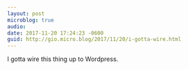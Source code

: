 ```yaml
---
layout: post
microblog: true
audio: 
date: 2017-11-20 17:24:23 -0600
guid: http://gio.micro.blog/2017/11/20/i-gotta-wire.html
---
```

I gotta wire this thing up to Wordpress.
